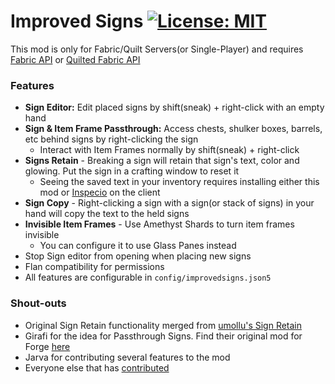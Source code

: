 # Improved Signs [![License: MIT](https://img.shields.io/badge/License-MIT-yellow.svg)](https://opensource.org/licenses/MIT)
This mod is only for Fabric/Quilt Servers(or Single-Player) and requires [Fabric API](https://modrinth.com/mod/fabric-api) or [Quilted Fabric API](https://modrinth.com/mod/qsl)

### Features
 - **Sign Editor:** Edit placed signs by shift(sneak) + right-click with an empty hand
 - **Sign & Item Frame Passthrough:** Access chests, shulker boxes, barrels, etc behind signs by right-clicking the sign
    - Interact with Item Frames normally by shift(sneak) + right-click
 - **Signs Retain** - Breaking a sign will retain that sign's text, color and glowing. Put the sign in a crafting window to reset it
    - Seeing the saved text in your inventory requires installing either this mod or [Inspecio](https://modrinth.com/mod/inspecio) on the client
 - **Sign Copy** - Right-clicking a sign with a sign(or stack of signs) in your hand will copy the text to the held signs
 - **Invisible Item Frames** - Use Amethyst Shards to turn item frames invisible
    - You can configure it to use Glass Panes instead
 - Stop Sign editor from opening when placing new signs
 - Flan compatibility for permissions
 - All features are configurable in `config/improvedsigns.json5`

### Shout-outs
 - Original Sign Retain functionality merged from [umollu's Sign Retain](https://www.curseforge.com/minecraft/mc-mods/sign-retain)
 - Girafi for the idea for Passthrough Signs. Find their original mod for Forge [here](https://www.curseforge.com/minecraft/mc-mods/passthrough-signs)
 - Jarva for contributing several features to the mod
 - Everyone else that has [contributed](https://github.com/Ivan0xFF/ImprovedSigns/graphs/contributors)